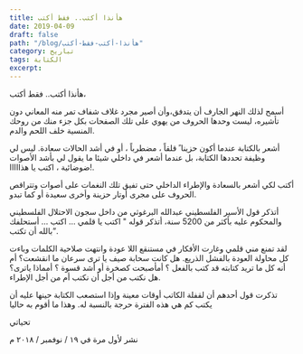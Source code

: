 ```yaml
---
title: هأنذا أكتب.. فقط أكتب
date: 2019-04-09
draft: false
path: "/blog/هأنذا-أكتب-فقط-أكتب"
category: تباريح
tags: الكتابة
excerpt:
---
```


هأنذا  أكتب.. فقط أكتب،



 أسمح لذلك النهر الجارف أن يتدفق،وأن أصير مجرد غلاف شفاف تمر منه المعاني دون تأشيره، ليست وحدها الحروف من يهوي على تلك الصفحات بكل جزء منك من روحك المنسية خلف اللحم والدم.



أشعر بالكتابة عندما أكون حزينا ً قلقاً ، مضطرباً ، أو في أشد الحالات سعادة. ليس لي وظيفة تحددها الكتابة، بل عندما أشعر في داخلي شيئا ما يقول لي بأشد الأصوات ضوضائية ، اكتب يا هذااااا!.



أكتب لكي أشعر بالسعادة والإطراء الداخلي حتى تفيق تلك النغمات على أصوات وتتراقص الحروف على مجرى أوتار حزينة وأخرى سعيدة أو كما تبدو.



أتذكر قول الأسير الفلسطيني عبدالله البرغوثي من داخل سجون الاحتلال الفلسطيني والمحكوم عليه بأكثر من 5200 سنة، أتذكر قوله " اكتب يا قلمي … اكتب … أستحلفك بالله أن تكتب”.



لقد تمنع مني قلمي وغارت الأفكار في مستنقع اللا عودة وانتهت صلاحية الكلمات وباءت كل محاولة العودة بالفشل الذريع. هل كانت سحابة صيف يا ترى سرعان ما انقشعت؟ أم أنه كل ما تريد كتابته قد كتب بالفعل ؟ أمأصبحت كصخرة أو أشد قسوة ؟ أمماذا ياترى؟هل نكتب من أجل أن نكتب أم من أجل الإطراء.

تذكرت قول أحدهم أن لقفلة الكاتب أوقات معينة وإذا استصعب الكتابة حينها عليه أن يكتب كم هي هذه الفترة حرجة بالنسبة له. وهذا ما أقوم به حاليا



تحياتي



نشر لأول مرة في ١٩ / نوفمبر / ٢٠١٨ م

